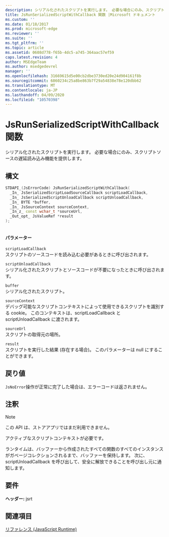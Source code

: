 ```yaml
---
description: シリアル化されたスクリプトを実行します。 必要な場合にのみ、スクリプトソースの遅延読み込み機能を提供します。
title: JsRunSerializedScriptWithCallback 関数 |Microsoft ドキュメント
ms.custom: ''
ms.date: 01/18/2017
ms.prod: microsoft-edge
ms.reviewer: ''
ms.suite: ''
ms.tgt_pltfrm: ''
ms.topic: article
ms.assetid: 0608d778-f65b-4dc5-a745-364aac57ef59
caps.latest.revision: 4
author: MSEdgeTeam
ms.author: msedgedevrel
manager: ''
ms.openlocfilehash: 31669615d5e00cb2dbe3730ed20e24d904161f8b
ms.sourcegitcommit: 6860234c25a8be863b7f29a54838e78e120dbb62
ms.translationtype: MT
ms.contentlocale: ja-JP
ms.lasthandoff: 04/09/2020
ms.locfileid: "10570398"
---
```

# JsRunSerializedScriptWithCallback 関数
シリアル化されたスクリプトを実行します。 必要な場合にのみ、スクリプトソースの遅延読み込み機能を提供します。  
  
## 構文  
  
```cpp  
STDAPI_(JsErrorCode) JsRunSerializedScriptWithCallback(  
  _In_ JsSerializedScriptLoadSourceCallback scriptLoadCallback,  
  _In_ JsSerializedScriptUnloadCallback scriptUnloadCallback,  
  _In_ BYTE *buffer,  
  _In_ JsSourceContext sourceContext,  
  _In_z_ const wchar_t *sourceUrl,  
  _Out_opt_ JsValueRef *result  
);  
  
```  
  
#### パラメーター  
 `scriptLoadCallback`  
 スクリプトのソースコードを読み込む必要があるときに呼び出されます。  
  
 `scriptUnloadCallback`  
 シリアル化されたスクリプトとソースコードが不要になったときに呼び出されます。  
  
 `buffer`  
 シリアル化されたスクリプト。  
  
 `sourceContext`  
 デバッグ可能なスクリプトコンテキストによって使用できるスクリプトを識別する cookie。     このコンテキストは、scriptLoadCallback と scriptUnloadCallback に渡されます。  
  
 `sourceUrl`  
 スクリプトの取得元の場所。  
  
 `result`  
 スクリプトを実行した結果 (存在する場合)。 このパラメーターは null にすることができます。  
  
## 戻り値  
 `JsNoError`操作が正常に完了した場合は、エラーコードは返されません。  
  
## 注釈  
  
> [!NOTE]
>  この API は、ストアアプリではまだ利用できません。  
  
 アクティブなスクリプトコンテキストが必要です。  
  
 ランタイムは、バッファーから作成されたすべての関数のすべてのインスタンスがガベージコレクションされるまで、バッファーを保持します。  次に、scriptUnloadCallback を呼び出して、安全に解放できることを呼び出し元に通知します。  
  
## 要件  
 **ヘッダー:** jsrt  
  
## 関連項目  
 [リファレンス (JavaScript Runtime)](../chakra-hosting/reference-javascript-runtime.md)